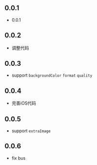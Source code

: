 ## 0.0.1

* 0.0.1

## 0.0.2

* 调整代码

## 0.0.3

* support `backgroundColor` `format` `quality`

## 0.0.4

* 完善iOS代码

## 0.0.5

* support `extraImage`

## 0.0.6

* fix bus